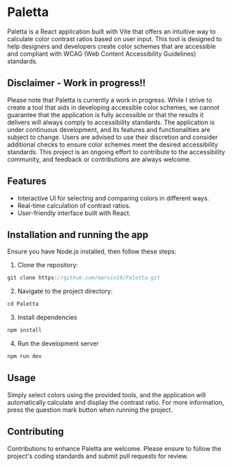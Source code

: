 # Paletta

Paletta is a React application built with Vite that offers an intuitive way to calculate color contrast ratios based on user input. This tool is designed to help designers and developers create color schemes that are accessible and compliant with WCAG (Web Content Accessibility Guidelines) standards.

## Disclaimer - Work in progress!!

Please note that Paletta is currently a work in progress. While I strive to create a tool that aids in developing accessible color schemes, we cannot guarantee that the application is fully accessible or that the results it delivers will always comply to accessibility standards. The application is under continuous development, and its features and functionalities are subject to change. Users are advised to use their discretion and consider additional checks to ensure color schemes meet the desired accessibility standards. This project is an ongoing effort to contribute to the accessibility community, and feedback or contributions are always welcome.

## Features

-   Interactive UI for selecting and comparing colors in different ways.
-   Real-time calculation of contrast ratios.
-   User-friendly interface built with React.

## Installation and running the app

Ensure you have Node.js installed, then follow these steps:

1. Clone the repository:

```js
git clone https://github.com/marvin19/Paletta.git
```

2. Navigate to the project directory:

```js
cd Paletta
```

3. Install dependencies

```js
npm install
```

4. Run the development server

```js
npm run dev
```

## Usage

Simply select colors using the provided tools, and the application will automatically calculate and display the contrast ratio. For more information, press the question mark button when running the project.

## Contributing

Contributions to enhance Paletta are welcome. Please ensure to follow the project's coding standards and submit pull requests for review.

